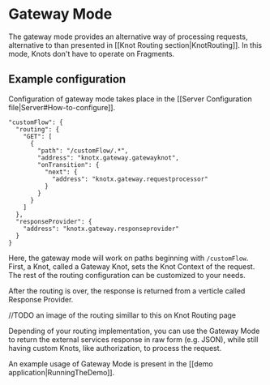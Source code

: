 # Gateway Mode

The gateway mode provides an alternative way of processing requests, alternative to than presented in [[Knot Routing section|KnotRouting]].
In this mode, Knots don't have to operate on Fragments. 

## Example configuration

Configuration of gateway mode takes place in the [[Server Configuration file|Server#How-to-configure]]. 

```
"customFlow": {
  "routing": {
    "GET": [
      {
        "path": "/customFlow/.*",
        "address": "knotx.gateway.gatewayknot",
        "onTransition": {
          "next": {
            "address": "knotx.gateway.requestprocessor"
          }
        }
      }
    ]
  },
  "responseProvider": {
    "address": "knotx.gateway.responseprovider"
  }
}
```

Here, the gateway mode will work on paths beginning with `/customFlow`.
First, a Knot, called a Gateway Knot, sets the Knot Context of the request. The rest of the routing configuration can be customized to your needs. 

After the routing is over, the response is returned from a verticle called Response Provider. 

//TODO an image of the routing simillar to this on Knot Routing page

Depending of your routing implementation, you can use the Gateway Mode to return the external services response 
in raw form (e.g. JSON), while still having custom Knots, like authorization, to process the request.

An example usage of Gateway Mode is present in the [[demo application|RunningTheDemo]]. 
